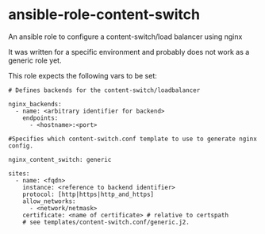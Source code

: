 # ansible-role-content-switch
An ansible role to configure a content-switch/load balancer using nginx

It was written for a specific environment and probably does not work as a generic role yet.

This role expects the following vars to be set:

```
# Defines backends for the content-switch/loadbalancer

nginx_backends:
  - name: <arbitrary identifier for backend>
    endpoints:
      - <hostname>:<port>

#Specifies which content-switch.conf template to use to generate nginx config.

nginx_content_switch: generic

sites:
  - name: <fqdn>
    instance: <reference to backend identifier>
    protocol: [http|https|http_and_https]
    allow_networks:
      - <network/netmask>
    certificate: <name of certificate> # relative to certspath
    # see templates/content-switch.conf/generic.j2. 
```
